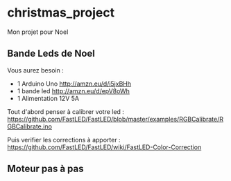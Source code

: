 # christmas_project
Mon projet pour Noel

## Bande Leds de Noel
Vous aurez besoin :
- 1 Arduino Uno http://amzn.eu/d/i5jxBHh
- 1 bande led http://amzn.eu/d/epV8oWh
- 1 Alimentation 12V 5A

Tout d'abord penser à calibrer votre led :
https://github.com/FastLED/FastLED/blob/master/examples/RGBCalibrate/RGBCalibrate.ino

Puis verifier les corrections à apporter :
https://github.com/FastLED/FastLED/wiki/FastLED-Color-Correction

## Moteur pas à pas
